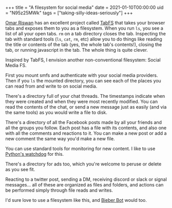 +++
title = "A filesystem for social media"
date = 2021-01-10T00:00:00
uid = "N95z25MWk"
tags = ["taking-silly-ideas-seriously"]
+++

[Omar Riswan](https://omar.website/) has an excellent project called [TabFS](https://omar.website/tabfs/) that takes your browser tabs and exposes them to you as a filesystem. When you run `ls`, you see a list of all your open tabs. `rm` on a tab directory closes the tab. Inspecting the tab with standard tools (`ls`, `cat`, `rm`, etc) allow you to do things like reading the title or contents of the tab (yes, the whole tab's contents!), closing the tab, or running javascript in the tab. The whole thing is quite clever.

Inspired by TabFS, I envision another non-conventional filesystem: Social Media FS.

First you mount smfs and authenticate with your social media providers. Then if you `ls` the mounted directory, you can see each of the places you can read from and write to on social media.

There's a directory full of your chat threads. The timestamps indicate when they were created and when they were most recently modified. You can read the contents of the chat, or send a new message just as easily (and via the same tools) as you would write a file to disk.

There's a directory of all the Facebook posts made by all your friends and all the groups you follow. Each post has a file with its contents, and also one with all the comments and reactions to it. You can make a new post or add a new comment the same way you'd make a new file.

You can use standard tools for monitoring for new content. I like to use [Python's watchdog](https://pythonhosted.org/watchdog/) for this.

There's a directory for ads too, which you're welcome to peruse or delete as you see fit.

Reacting to a twitter post, sending a DM, receiving discord or slack or signal messages... all of these are organized as files and folders, and actions can be performed simply through file reads and writes.

I'd sure love to use a filesystem like this, and [Bieber Bot](/projects/bieber-bot/) would too.
